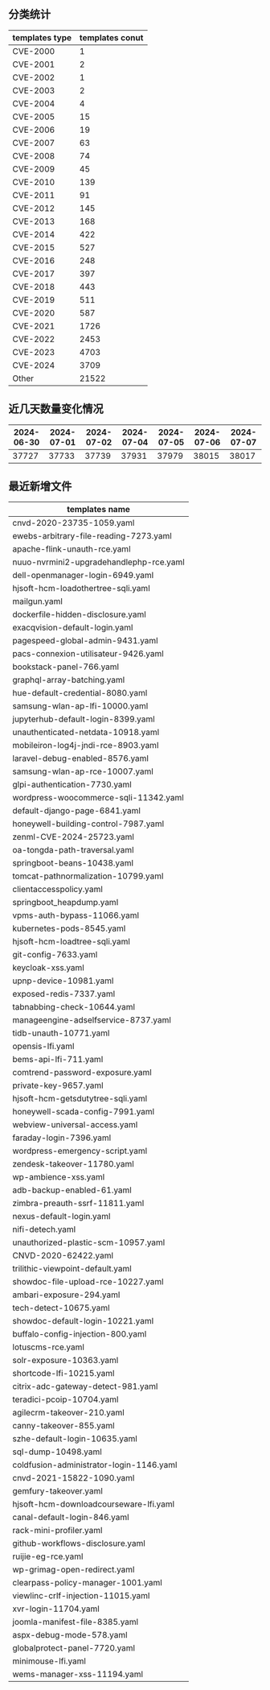 ## 分类统计
| templates type | templates conut | 
| --- | --- |
| CVE-2000 | 1 |
| CVE-2001 | 2 |
| CVE-2002 | 1 |
| CVE-2003 | 2 |
| CVE-2004 | 4 |
| CVE-2005 | 15 |
| CVE-2006 | 19 |
| CVE-2007 | 63 |
| CVE-2008 | 74 |
| CVE-2009 | 45 |
| CVE-2010 | 139 |
| CVE-2011 | 91 |
| CVE-2012 | 145 |
| CVE-2013 | 168 |
| CVE-2014 | 422 |
| CVE-2015 | 527 |
| CVE-2016 | 248 |
| CVE-2017 | 397 |
| CVE-2018 | 443 |
| CVE-2019 | 511 |
| CVE-2020 | 587 |
| CVE-2021 | 1726 |
| CVE-2022 | 2453 |
| CVE-2023 | 4703 |
| CVE-2024 | 3709 |
| Other | 21522 |
## 近几天数量变化情况
|2024-06-30 | 2024-07-01 | 2024-07-02 | 2024-07-04 | 2024-07-05 | 2024-07-06 | 2024-07-07|
|--- | ------ | ------ | ------ | ------ | ------ | ---|
|37727 | 37733 | 37739 | 37931 | 37979 | 38015 | 38017|
## 最近新增文件
| templates name | 
| --- |
| cnvd-2020-23735-1059.yaml |
| ewebs-arbitrary-file-reading-7273.yaml |
| apache-flink-unauth-rce.yaml |
| nuuo-nvrmini2-upgradehandlephp-rce.yaml |
| dell-openmanager-login-6949.yaml |
| hjsoft-hcm-loadothertree-sqli.yaml |
| mailgun.yaml |
| dockerfile-hidden-disclosure.yaml |
| exacqvision-default-login.yaml |
| pagespeed-global-admin-9431.yaml |
| pacs-connexion-utilisateur-9426.yaml |
| bookstack-panel-766.yaml |
| graphql-array-batching.yaml |
| hue-default-credential-8080.yaml |
| samsung-wlan-ap-lfi-10000.yaml |
| jupyterhub-default-login-8399.yaml |
| unauthenticated-netdata-10918.yaml |
| mobileiron-log4j-jndi-rce-8903.yaml |
| laravel-debug-enabled-8576.yaml |
| samsung-wlan-ap-rce-10007.yaml |
| glpi-authentication-7730.yaml |
| wordpress-woocommerce-sqli-11342.yaml |
| default-django-page-6841.yaml |
| honeywell-building-control-7987.yaml |
| zenml-CVE-2024-25723.yaml |
| oa-tongda-path-traversal.yaml |
| springboot-beans-10438.yaml |
| tomcat-pathnormalization-10799.yaml |
| clientaccesspolicy.yaml |
| springboot_heapdump.yaml |
| vpms-auth-bypass-11066.yaml |
| kubernetes-pods-8545.yaml |
| hjsoft-hcm-loadtree-sqli.yaml |
| git-config-7633.yaml |
| keycloak-xss.yaml |
| upnp-device-10981.yaml |
| exposed-redis-7337.yaml |
| tabnabbing-check-10644.yaml |
| manageengine-adselfservice-8737.yaml |
| tidb-unauth-10771.yaml |
| opensis-lfi.yaml |
| bems-api-lfi-711.yaml |
| comtrend-password-exposure.yaml |
| private-key-9657.yaml |
| hjsoft-hcm-getsdutytree-sqli.yaml |
| honeywell-scada-config-7991.yaml |
| webview-universal-access.yaml |
| faraday-login-7396.yaml |
| wordpress-emergency-script.yaml |
| zendesk-takeover-11780.yaml |
| wp-ambience-xss.yaml |
| adb-backup-enabled-61.yaml |
| zimbra-preauth-ssrf-11811.yaml |
| nexus-default-login.yaml |
| nifi-detech.yaml |
| unauthorized-plastic-scm-10957.yaml |
| CNVD-2020-62422.yaml |
| trilithic-viewpoint-default.yaml |
| showdoc-file-upload-rce-10227.yaml |
| ambari-exposure-294.yaml |
| tech-detect-10675.yaml |
| showdoc-default-login-10221.yaml |
| buffalo-config-injection-800.yaml |
| lotuscms-rce.yaml |
| solr-exposure-10363.yaml |
| shortcode-lfi-10215.yaml |
| citrix-adc-gateway-detect-981.yaml |
| teradici-pcoip-10704.yaml |
| agilecrm-takeover-210.yaml |
| canny-takeover-855.yaml |
| szhe-default-login-10635.yaml |
| sql-dump-10498.yaml |
| coldfusion-administrator-login-1146.yaml |
| cnvd-2021-15822-1090.yaml |
| gemfury-takeover.yaml |
| hjsoft-hcm-downloadcourseware-lfi.yaml |
| canal-default-login-846.yaml |
| rack-mini-profiler.yaml |
| github-workflows-disclosure.yaml |
| ruijie-eg-rce.yaml |
| wp-grimag-open-redirect.yaml |
| clearpass-policy-manager-1001.yaml |
| viewlinc-crlf-injection-11015.yaml |
| xvr-login-11704.yaml |
| joomla-manifest-file-8385.yaml |
| aspx-debug-mode-578.yaml |
| globalprotect-panel-7720.yaml |
| minimouse-lfi.yaml |
| wems-manager-xss-11194.yaml |
